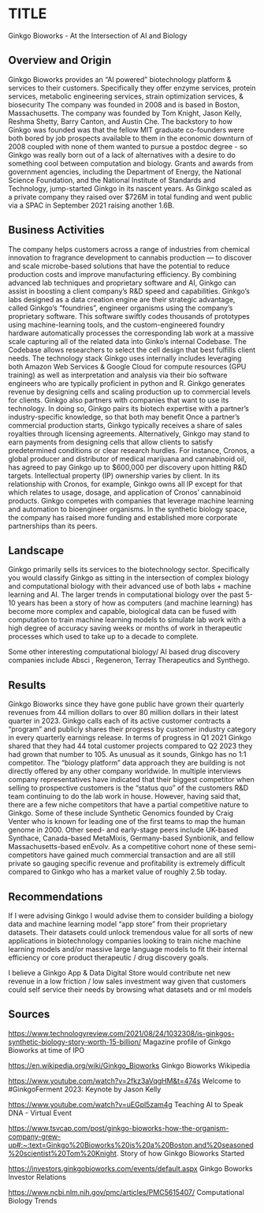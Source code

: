 # TITLE
Ginkgo Bioworks - At the Intersection of AI and Biology

## Overview and Origin
Ginkgo Bioworks provides an “AI powered” biotechnology platform & services to their customers. Specifically they offer enzyme services, protein services, metabolic engineering services, strain optimization services, & biosecurity 
The company was founded in 2008 and is based in Boston, Massachusetts. The company was founded by Tom Knight, Jason Kelly, Reshma Shetty, Barry Canton, and Austin Che. 
The backstory to how Ginkgo was founded was that the fellow MIT graduate co-founders were both bored by job prospects available to them in the economic downturn of 2008 coupled with none of them wanted to pursue a postdoc degree - so Ginkgo was really born out of a lack of alternatives with a desire to do something cool between computation and biology. Grants and awards from government agencies, including the Department of Energy, the National Science Foundation, and the National Institute of Standards and Technology, jump-started Ginkgo in its nascent years.
As Ginkgo scaled as a private company they raised over $726M in total funding and went public via a SPAC in September 2021 raising another 1.6B. 

## Business Activities
The company helps customers across a range of industries from chemical innovation to fragrance development to cannabis production — to discover and scale microbe-based solutions that have the potential to reduce production costs and improve manufacturing efficiency.
By combining advanced lab techniques and proprietary software and AI, Ginkgo can assist in boosting a client company’s R&D speed and capabilities.
Ginkgo’s labs designed as a data creation engine are their strategic advantage, called Ginkgo’s “foundries”, engineer organisms using the company’s proprietary software. This software swiftly codes thousands of prototypes using machine-learning tools, and the custom-engineered foundry hardware automatically processes the corresponding lab work at a massive scale capturing all of the related data into Ginko’s internal Codebase. The Codebase allows researchers to select the cell design that best fulfills client needs. The technology stack Ginkgo uses internally includes leveraging both Amazon Web Services & Google Cloud for compute resources (GPU training) as well as interpretation and analysis via their bio software engineers who are typically proficient in python and R. 
Ginkgo generates revenue by designing cells and scaling production up to commercial levels for clients. Ginkgo also partners with companies that want to use its technology. In doing so, Ginkgo pairs its biotech expertise with a partner’s industry-specific knowledge, so that both may benefit Once a partner’s commercial production starts, Ginkgo typically receives a share of sales royalties through licensing agreements.
Alternatively, Ginkgo may stand to earn payments from designing cells that allow clients to satisfy predetermined conditions or clear research hurdles. For instance, Cronos, a global producer and distributor of medical marijuana and cannabinoid oil, has agreed to pay Ginkgo up to $600,000 per discovery upon hitting R&D targets.
Intellectual property (IP) ownership varies by client. In its relationship with Cronos, for example, Ginkgo owns all IP except for that which relates to usage, dosage, and application of Cronos’ cannabinoid products.
Ginkgo competes with companies that leverage machine learning and automation to bioengineer organisms. In the synthetic biology space, the company has raised more funding and established more corporate partnerships than its peers.

## Landscape
Ginkgo primarily sells its services to the biotechnology sector. Specifically you would classify Ginkgo as sitting in the intersection of complex biology and computational biology with their advanced use of both labs + machine learning and AI. The larger trends in computational biology over the past 5-10 years has been a story of how as computers (and machine learning) has become more complex and capable, biological data can be fused with computation to train machine learning models to simulate lab work with a high degree of accuracy saving weeks or months of work in therapeutic processes which used to take up to a decade to complete. 

Some other interesting computational biology/ AI based drug discovery companies include Absci , Regeneron, Terray Therapeutics and Synthego. 

## Results
Ginkgo Bioworks since they have gone public have grown their quarterly revenues from 44 million dollars to over 80 million dollars in their latest quarter in 2023. 
Ginkgo calls each of its active customer contracts a “program” and publicly shares their progress by customer industry category in every quarterly earnings release. In terms of progress in Q1 2021 Ginkgo shared that they had 44 total customer projects compared to Q2 2023 they had grown that number to 105. 
As unusual as it sounds, Ginkgo has no 1:1 competitor. The “biology platform” data approach they are building is not directly offered by any other company worldwide. In multiple interviews company representatives have indicated that their biggest competitor when selling to prospective customers is the “status quo” of the customers R&D team continuing to do the lab work in house. 
However, having said that, there are a few niche competitors that have a partial competitive nature to Ginkgo. Some of these include Synthetic Genomics founded by Craig Venter who is known for leading one of the first teams to map the human genome in 2000. Other seed- and early-stage peers include UK-based Synthace, Canada-based MetaMixis, Germany-based Synbionik, and fellow Massachusetts-based enEvolv. As a competitive cohort none of these semi-competitors have gained much commercial transaction and are all still private so gauging specific revenue and profitability is extremely difficult compared to Ginkgo who has a market value of roughly 2.5b today. 

## Recommendations
If I were advising Ginkgo I would advise them to consider building a biology data and machine learning model “app store” from their proprietary datasets. Their datasets could unlock tremendous value for all sorts of new applications in biotechnology companies looking to train niche machine learning models and/or massive large language models to fit their internal efficiency or core product therapeutic / drug discovery goals. 

I believe a Ginkgo App & Data Digital Store would contribute net new revenue in a low friction / low sales investment way given that customers could self service their needs by browsing what datasets and or ml models 

## Sources 
https://www.technologyreview.com/2021/08/24/1032308/is-ginkgos-synthetic-biology-story-worth-15-billion/
Magazine profile of Ginkgo Bioworks at time of IPO 

https://en.wikipedia.org/wiki/Ginkgo_Bioworks
Ginkgo Bioworks Wikipedia 

https://www.youtube.com/watch?v=2fkz3aVqgHM&t=474s
Welcome to #GinkgoFerment 2023: Keynote by Jason Kelly

https://www.youtube.com/watch?v=uEGpl5zam4g
Teaching AI to Speak DNA - Virtual Event

https://www.tsvcap.com/post/ginkgo-bioworks-how-the-organism-company-grew-up#:~:text=Ginkgo%20Bioworks%20is%20a%20Boston,and%20seasoned%20scientist%20Tom%20Knight.
Story of how Ginkgo Bioworks Started 

https://investors.ginkgobioworks.com/events/default.aspx
Ginkgo Boworks Investor Relations 

https://www.ncbi.nlm.nih.gov/pmc/articles/PMC5615407/
Computational Biology Trends 


